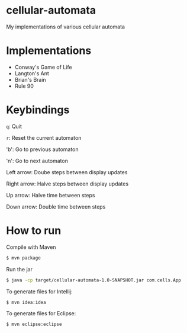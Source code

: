 # cellular-automata
My implementations of various cellular automata

# Implementations
* Conway's Game of Life
* Langton's Ant
* Brian's Brain
* Rule 90

# Keybindings
`q`: Quit

`r`: Reset the current automaton

'b': Go to previous automaton

'n': Go to next automaton

Left arrow: Doube steps between display updates

Right arrow: Halve steps between display updates

Up arrow: Halve time between steps

Down arrow: Double time between steps

# How to run
Compile with Maven
```Bash
$ mvn package
```

Run the jar
```Bash
$ java -cp target/cellular-automata-1.0-SNAPSHOT.jar com.cells.App
```

To generate files for Intellij:
```Bash
$ mvn idea:idea
```

To generate files for Eclipse:
```Bash
$ mvn eclipse:eclipse
```
